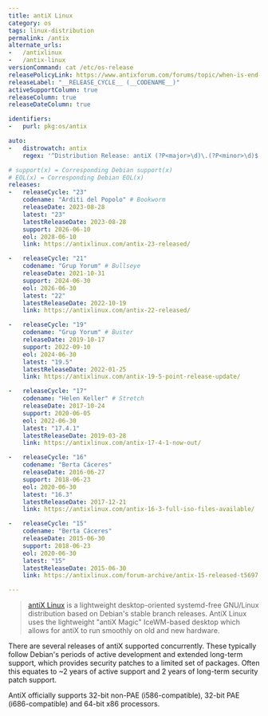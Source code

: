 ```yaml
---
title: antiX Linux
category: os
tags: linux-distribution
permalink: /antix
alternate_urls:
-   /antixlinux
-   /antix-linux
versionCommand: cat /etc/os-release
releasePolicyLink: https://www.antixforum.com/forums/topic/when-is-end-of-support-for-stable-antix-versions-17-19/#post-26424
releaseLabel: "__RELEASE_CYCLE__ (__CODENAME__)"
activeSupportColumn: true
releaseColumn: true
releaseDateColumn: true

identifiers:
-   purl: pkg:os/antix

auto:
-   distrowatch: antix
    regex: '^Distribution Release: antiX (?P<major>\d)\.(?P<minor>\d)$'

# support(x) = Corresponding Debian support(x)
# EOL(x) = Corresponding Debian EOL(x)
releases:
-   releaseCycle: "23"
    codename: "Arditi del Popolo" # Bookworm
    releaseDate: 2023-08-28
    latest: "23"
    latestReleaseDate: 2023-08-28
    support: 2026-06-10
    eol: 2028-06-10
    link: https://antixlinux.com/antix-23-released/

-   releaseCycle: "21"
    codename: "Grup Yorum" # Bullseye
    releaseDate: 2021-10-31
    support: 2024-06-30
    eol: 2026-06-30
    latest: "22"
    latestReleaseDate: 2022-10-19
    link: https://antixlinux.com/antix-22-released/

-   releaseCycle: "19"
    codename: "Grup Yorum" # Buster
    releaseDate: 2019-10-17
    support: 2022-09-10
    eol: 2024-06-30
    latest: "19.5"
    latestReleaseDate: 2022-01-25
    link: https://antixlinux.com/antix-19-5-point-release-update/

-   releaseCycle: "17"
    codename: "Helen Keller" # Stretch
    releaseDate: 2017-10-24
    support: 2020-06-05
    eol: 2022-06-30
    latest: "17.4.1"
    latestReleaseDate: 2019-03-28
    link: https://antixlinux.com/antix-17-4-1-now-out/

-   releaseCycle: "16"
    codename: "Berta Cáceres"
    releaseDate: 2016-06-27
    support: 2018-06-23
    eol: 2020-06-30
    latest: "16.3"
    latestReleaseDate: 2017-12-21
    link: https://antixlinux.com/antix-16-3-full-iso-files-available/

-   releaseCycle: "15"
    codename: "Berta Cáceres"
    releaseDate: 2015-06-30
    support: 2018-06-23
    eol: 2020-06-30
    latest: "15"
    latestReleaseDate: 2015-06-30
    link: https://antixlinux.com/forum-archive/antix-15-released-t5697.html

---
```


> [antiX Linux](https://antixlinux.com/) is a lightweight desktop-oriented systemd-free GNU/Linux
> distribution based on Debian's stable branch releases. AntiX Linux uses the lightweight
> "antiX Magic" IceWM-based desktop which allows for antiX to run smoothly on old and new hardware.

There are several releases of antiX supported concurrently. These typically follow Debian's periods
of active development and extended long-term support, which provides security patches to a limited
set of packages. Often this equates to ~2 years of active support and 2 years of long-term security
patch support.

AntiX officially supports 32-bit non-PAE (i586-compatible), 32-bit PAE (i686-compatible) and 64-bit
x86 processors.
